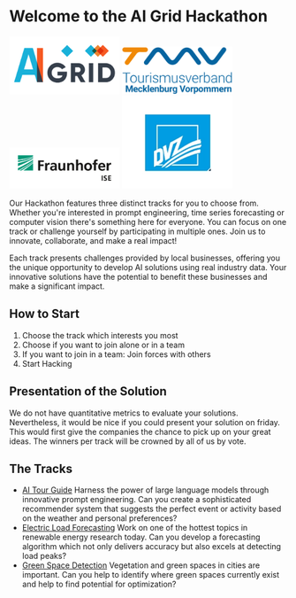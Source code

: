# Welcome to the AI Grid Hackathon
<img src="imgs/ai_grid.png" width="200">
<img src="imgs/tourism.svg" width="200">
<img src="imgs/ise.png" width="200">
<img src="imgs/dvz-mz-logo.webp" width="200">

Our Hackathon features three distinct tracks for you to choose from. Whether you're interested in prompt engineering, time series forecasting or computer vision there's something here for everyone. You can focus on one track or challenge yourself by participating in multiple ones. Join us to innovate, collaborate, and make a real impact!

Each track presents challenges provided by local businesses, offering you the unique opportunity to develop AI solutions using real industry data. Your innovative solutions have the potential to benefit these businesses and make a significant impact.

## How to Start

1. Choose the track which interests you most
2. Choose if you want to join alone or in a team
3. If you want to join in a team: Join forces with others
4. Start Hacking

## Presentation of the Solution

We do not have quantitative metrics to evaluate your solutions. Nevertheless, it would be nice if you could present your solution on friday. This would first give the companies the chance to pick up on your great ideas. The winners per track will be crowned by all of us by vote.

## The Tracks

- [AI Tour Guide](tourism_mv.md) Harness the power of large language models through innovative prompt engineering. Can you create a sophisticated recommender system that suggests the perfect event or activity based on the weather and personal preferences?
- [Electric Load Forecasting](time_series_forecasting.md) Work on one of the hottest topics in renewable energy research today. Can you develop a forecasting algorithm which not only delivers accuracy but also excels at detecting load peaks?
- [Green Space Detection](green_space_detection.md) Vegetation and green spaces in cities are important. Can you help to identify where green spaces currently exist and help to find potential for optimization?

